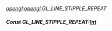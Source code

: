 _[opengl](../../modules/opengl/opengl-module.md):[opengl](../../modules/opengl/opengl-module.md).GL\_LINE\_STIPPLE\_REPEAT_
##### Const GL\_LINE\_STIPPLE\_REPEAT:[Int](../../modules/wonkey/wonkey-types-int.md)
